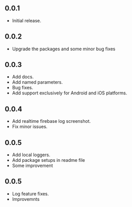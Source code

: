 ## 0.0.1

* Initial release.

## 0.0.2
* Upgrade the packages and some minor bug fixes

## 0.0.3
* Add docs.
* Add named parameters.
* Bug fixes.
* Add support exclusively for Android and iOS platforms.

## 0.0.4
* Add realtime firebase log screenshot.
* Fix minor issues.

## 0.0.5
* Add local loggers.
* Add package setups in readme file
* Some improvement

## 0.0.5
* Log feature fixes.
* Improvemnts